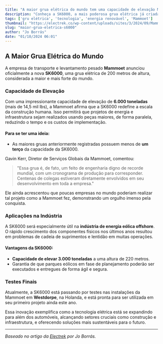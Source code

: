 ```yaml
---
title: "A maior grua elétrica do mundo tem uma capacidade de elevação MASSIVA de 6.000 toneladas"
description: "Conheça a SK6000, a mais poderosa grua elétrica já criada, projetada para revolucionar a construção e a indústria de energia."
tags: ['gru elétrica', 'tecnologia', 'energia renovável', 'Mammoet']
thumbnail: "https://electrek.co/wp-content/uploads/sites/3/2024/09/Mammoet_MAIN.jpg?quality=82&strip=all&w=1600"
slug: "maior-grua-eletrica-s6000"
author: "Jo Borrás"
date: "01/10/2024 06:01"
---
```


## A Maior Grua Elétrica do Mundo

A empresa de transporte e levantamento pesado **Mammoet** anunciou oficialmente a nova **SK6000**, uma grua elétrica de 200 metros de altura, considerada a maior e mais forte do mundo.

### Capacidade de Elevação

Com uma impressionante capacidade de elevação de **6.000 toneladas** (mais de 14,5 mil lbs), a Mammoet afirma que a SK6000 redefine a escala da construção humana. Isso permitirá que projetos de energia e infraestrutura sejam realizados usando peças maiores, de forma paralela, reduzindo o tempo e os custos de implementação.

#### Para se ter uma ideia:
- As maiores gruas anteriormente registradas possuem menos de **um terço** da capacidade da SK6000.

Gavin Kerr, Diretor de Serviços Globais da Mammoet, comentou: 
> "Essa grua é, de fato, um feito de engenharia digno de recorde mundial, com um cronograma de produção para corresponder. Centenas de colegas estiveram diretamente envolvidos em seu desenvolvimento em toda a empresa."

Ele ainda acrescentou que poucas empresas no mundo poderiam realizar tal projeto como a Mammoet fez, demonstrando um orgulho imenso pela conquista.

### Aplicações na Indústria

A SK6000 será especialmente útil na **indústria de energia eólica offshore**. O rápido crescimento dos componentes físicos nos últimos anos resultou em problemas de cadeia de suprimentos e lentidão em muitas operações.

#### Vantagens da SK6000:
- **Capacidade de elevar 3.000 toneladas** a uma altura de 220 metros.
- Garantia de que parques eólicos em fase de planejamento poderão ser executados e entregues de forma ágil e segura.

### Testes Finais

Atualmente, a SK6000 está passando por testes nas instalações da Mammoet em **Westdorpe**, na Holanda, e está pronta para ser utilizada em seu primeiro projeto ainda este ano.

Essa inovação exemplifica como a tecnologia elétrica está se expandindo para além dos automóveis, alcançando setores cruciais como construção e infraestrutura, e oferecendo soluções mais sustentáveis para o futuro.

---  
*Baseado no artigo da [Electrek](https://electrek.co/2024/09/30/worlds-largest-electric-crane-has-massive-6000-tonne-lifting-capacity/) por Jo Borrás.*